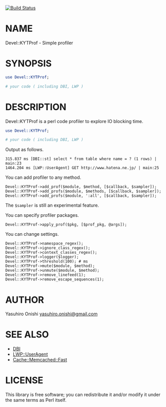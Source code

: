 [![Build Status](https://travis-ci.org/onishi/perl5-devel-kytprof.svg?branch=master)](https://travis-ci.org/onishi/perl5-devel-kytprof)
# NAME

Devel::KYTProf - Simple profiler

# SYNOPSIS

```perl
use Devel::KYTProf;

# your code ( including DBI, LWP )
```

# DESCRIPTION

Devel::KYTProf is a perl code profiler to explore IO blocking time.

```perl
use Devel::KYTProf;

# your code ( including DBI, LWP )
```

Output as follows.

```
315.837 ms [DBI::st] select * from table where name = ? (1 rows) | main:23
1464.204 ms [LWP::UserAgent] GET http://www.hatena.ne.jp/ | main:25
```

You can add profiler to any method.

```
Devel::KYTProf->add_prof($module, $method, [$callback, $sampler]);
Devel::KYTProf->add_profs($module, $methods, [$callback, $sampler]);
Devel::KYTProf->add_profs($module, ':all', [$callback, $sampler]);
```

The `$sampler` is still an experimental feature.

You can specify profiler packages.

```
Devel::KYTProf->apply_prof($pkg, [$prof_pkg, @args]);
```

You can change settings.

```
Devel::KYTProf->namespace_regex();
Devel::KYTProf->ignore_class_regex();
Devel::KYTProf->context_classes_regex();
Devel::KYTProf->logger($logger);
Devel::KYTProf->threshold(100); # ms
Devel::KYTProf->mute($module, $method);
Devel::KYTProf->unmute($module, $method);
Devel::KYTProf->remove_linefeed(1);
Devel::KYTProf->remove_escape_sequences(1);
```

# AUTHOR

Yasuhiro Onishi <yasuhiro.onishi@gmail.com>

# SEE ALSO

- [DBI](https://metacpan.org/pod/DBI)
- [LWP::UserAgent](https://metacpan.org/pod/LWP::UserAgent)
- [Cache::Memcached::Fast](https://metacpan.org/pod/Cache::Memcached::Fast)

# LICENSE

This library is free software; you can redistribute it and/or modify
it under the same terms as Perl itself.
